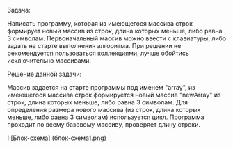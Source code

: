 Задача:

Написать программу, которая из имеющегося массива строк формирует новый массив из строк, длина которых меньше, либо равна 3 символам. Первоначальный массив можно ввести с клавиатуры, либо задать на старте выполнения алгоритма. При решении не рекомендуется пользоваться коллекциями, лучше обойтись исключительно массивами.



Решение данной задачи:

Массив задается на старте программы под именем "array", из имеющегося массива строк формируется новый массив "newArray" из строк, длина которых меньше, либо равна 3 символам.
Для определения размера нового массива (из строк, длина которых меньше, либо равна 3 символам) используется цикл. Программа проходит по всему базовому массиву, проверяет длину строки.

! [Блок-схема] (блок-схема1.png)
